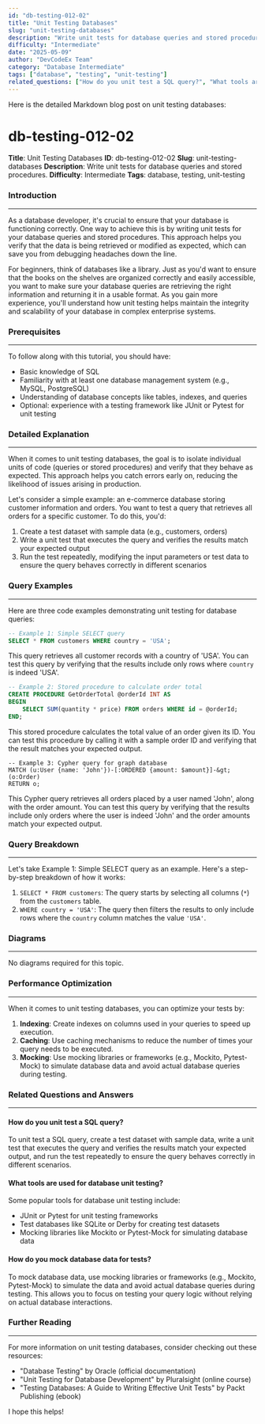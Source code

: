 ```yaml
---
id: "db-testing-012-02"
title: "Unit Testing Databases"
slug: "unit-testing-databases"
description: "Write unit tests for database queries and stored procedures."
difficulty: "Intermediate"
date: "2025-05-09"
author: "DevCodeEx Team"
category: "Database Intermediate"
tags: ["database", "testing", "unit-testing"]
related_questions: ["How do you unit test a SQL query?", "What tools are used for database unit testing?", "How do you mock database data for tests?"]
---
```


Here is the detailed Markdown blog post on unit testing databases:

**db-testing-012-02**
=====================

**Title**: Unit Testing Databases
**ID**: db-testing-012-02
**Slug**: unit-testing-databases
**Description**: Write unit tests for database queries and stored procedures.
**Difficulty**: Intermediate
**Tags**: database, testing, unit-testing

### Introduction
-----------------

As a database developer, it's crucial to ensure that your database is functioning correctly. One way to achieve this is by writing unit tests for your database queries and stored procedures. This approach helps you verify that the data is being retrieved or modified as expected, which can save you from debugging headaches down the line.

For beginners, think of databases like a library. Just as you'd want to ensure that the books on the shelves are organized correctly and easily accessible, you want to make sure your database queries are retrieving the right information and returning it in a usable format. As you gain more experience, you'll understand how unit testing helps maintain the integrity and scalability of your database in complex enterprise systems.

### Prerequisites
----------------

To follow along with this tutorial, you should have:

* Basic knowledge of SQL
* Familiarity with at least one database management system (e.g., MySQL, PostgreSQL)
* Understanding of database concepts like tables, indexes, and queries
* Optional: experience with a testing framework like JUnit or Pytest for unit testing

### Detailed Explanation
-------------------------

When it comes to unit testing databases, the goal is to isolate individual units of code (queries or stored procedures) and verify that they behave as expected. This approach helps you catch errors early on, reducing the likelihood of issues arising in production.

Let's consider a simple example: an e-commerce database storing customer information and orders. You want to test a query that retrieves all orders for a specific customer. To do this, you'd:

1. Create a test dataset with sample data (e.g., customers, orders)
2. Write a unit test that executes the query and verifies the results match your expected output
3. Run the test repeatedly, modifying the input parameters or test data to ensure the query behaves correctly in different scenarios

### Query Examples
--------------------

Here are three code examples demonstrating unit testing for database queries:

```sql
-- Example 1: Simple SELECT query
SELECT * FROM customers WHERE country = 'USA';
```

This query retrieves all customer records with a country of 'USA'. You can test this query by verifying that the results include only rows where `country` is indeed 'USA'.

```sql
-- Example 2: Stored procedure to calculate order total
CREATE PROCEDURE GetOrderTotal @orderId INT AS
BEGIN
    SELECT SUM(quantity * price) FROM orders WHERE id = @orderId;
END;
```

This stored procedure calculates the total value of an order given its ID. You can test this procedure by calling it with a sample order ID and verifying that the result matches your expected output.

```cypher
-- Example 3: Cypher query for graph database
MATCH (u:User {name: 'John'})-[:ORDERED {amount: $amount}]-&gt;(o:Order)
RETURN o;
```

This Cypher query retrieves all orders placed by a user named 'John', along with the order amount. You can test this query by verifying that the results include only orders where the user is indeed 'John' and the order amounts match your expected output.

### Query Breakdown
--------------------

Let's take Example 1: Simple SELECT query as an example. Here's a step-by-step breakdown of how it works:

1. `SELECT * FROM customers`: The query starts by selecting all columns (`*`) from the `customers` table.
2. `WHERE country = 'USA'`: The query then filters the results to only include rows where the `country` column matches the value `'USA'`.

### Diagrams
------------

No diagrams required for this topic.

### Performance Optimization
---------------------------

When it comes to unit testing databases, you can optimize your tests by:

1. **Indexing**: Create indexes on columns used in your queries to speed up execution.
2. **Caching**: Use caching mechanisms to reduce the number of times your query needs to be executed.
3. **Mocking**: Use mocking libraries or frameworks (e.g., Mockito, Pytest-Mock) to simulate database data and avoid actual database queries during testing.

### Related Questions and Answers
---------------------------------

#### How do you unit test a SQL query?

To unit test a SQL query, create a test dataset with sample data, write a unit test that executes the query and verifies the results match your expected output, and run the test repeatedly to ensure the query behaves correctly in different scenarios.

#### What tools are used for database unit testing?

Some popular tools for database unit testing include:

* JUnit or Pytest for unit testing frameworks
* Test databases like SQLite or Derby for creating test datasets
* Mocking libraries like Mockito or Pytest-Mock for simulating database data

#### How do you mock database data for tests?

To mock database data, use mocking libraries or frameworks (e.g., Mockito, Pytest-Mock) to simulate the data and avoid actual database queries during testing. This allows you to focus on testing your query logic without relying on actual database interactions.

### Further Reading
-------------------

For more information on unit testing databases, consider checking out these resources:

* "Database Testing" by Oracle (official documentation)
* "Unit Testing for Database Development" by Pluralsight (online course)
* "Testing Databases: A Guide to Writing Effective Unit Tests" by Packt Publishing (ebook)

I hope this helps!